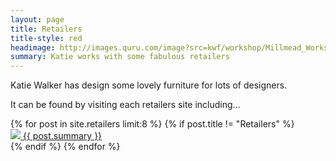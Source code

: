 ```yaml
---
layout: page
title: Retailers
title-style: red
headimage: http://images.quru.com/image?src=kwf/workshop/Millmead_Workshop_Katie_Walker_Furniture_S_FL_orig.jpg
summary: Katie works with some fabulous retailers
---
```


<div class="retailers">
  Katie Walker has design some lovely furniture for lots of designers.

  It can be found by visiting each retailers site including...

  <div class="related">
      {% for post in site.retailers limit:8 %}
      {% if post.title != "Retailers" %}
        <div class="row">
		  <a class="cell logo" href="{{ site.baseurl }}{{ post.url | remove_first: '/' }}">
	        <img src="{{ post.thumbnail }}" />
		  </a>
		  <a class="cell short-description" href="{{ site.baseurl }}{{ post.url | remove_first: '/' }}">
			{{ post.summary }}
		  </a>
		</div>
	    {% endif %}
	  {% endfor %}
  </div>
</div>
